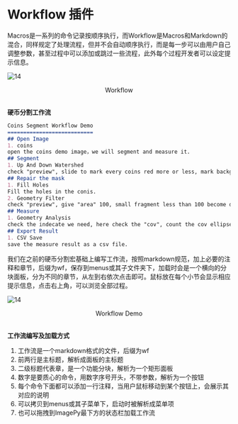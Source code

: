 # <span id = "Workflow">Workflow</span>  插件

Macros是一系列的命令记录按顺序执行，而Workflow是Macros和Markdown的混合，同样规定了处理流程，但并不会自动顺序执行，而是每一步可以由用户自己调整参数，甚至过程中可以添加或跳过一些流程，此外每个过程开发者可以设定提示信息。


![14](http://idoc.imagepy.org/demoplugin/11.png)

<div align=center>Workflow</div><br>

**<span id = "硬币分割工作流">硬币分割工作流</span>**

```markdown
Coins Segment Workflow Demo
===========================
## Open Image
1. coins
open the coins demo image，we will segment and measure it.
## Segment
1. Up And Down Watershed
check "preview", slide to mark every coins red more or less, mark background green more or less, use "up area".
## Repair the mask
1. Fill Holes
Fill the holes in the conis.
2. Geometry Filter
check "preview", give "area" 100, small fragment less than 100 become dark, then give "back color" 0 to clear them.
## Measure
1. Geometry Analysis
check the indecate we need, here check the "cov", count the cov ellipse.
## Export Result
1. CSV Save
save the measure result as a csv file.
```

我们在之前的硬币分割宏基础上编写工作流，按照markdown规范，加上必要的注释和章节，后缀为wf，保存到menus或其子文件夹下，加载时会是一个横向的分块面板，分为不同的章节，从左到右依次点击即可。鼠标放在每个小节会显示相应提示信息，点击右上角，可以浏览全部过程。

![14](http://idoc.imagepy.org/demoplugin/12.png)

<div align=center>Workflow Demo</div><br>

**<span id = "工作流编写及加载方式">工作流编写及加载方式</span>**

1. 工作流是一个markdown格式的文件，后缀为wf
2. 前两行是主标题，解析成面板的主标题
3. 二级标题代表章，是一个功能分块，解析为一个矩形面板
4. 数字是要质心的命令，用数字序号开头，不带参数，解析为一个按钮
5. 每个命令下面都可以添加一行注释，当用户鼠标移动到某个按钮上，会展示其对应的说明
6. 可以拷贝到menus或其子菜单下，启动时被解析成菜单项
7. 也可以拖拽到ImagePy最下方的状态栏加载工作流